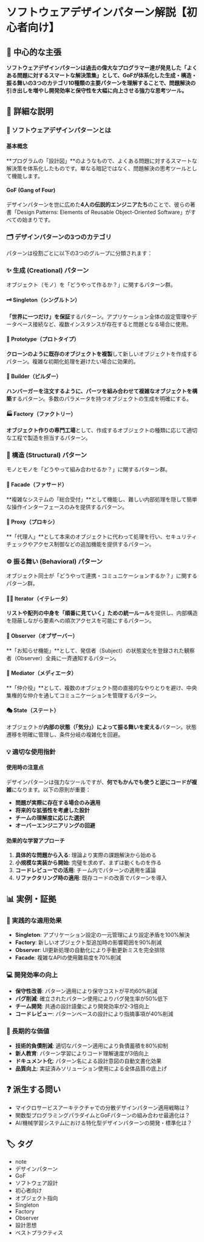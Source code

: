 # ソフトウェアデザインパターン解説【初心者向け】

## 🎯 中心的な主張
**ソフトウェアデザインパターンは過去の偉大なプログラマー達が発見した「よくある問題に対するスマートな解決策集」として、GoFが体系化した生成・構造・振る舞いの3つのカテゴリ10種類の主要パターンを理解することで、問題解決の引き出しを増やし開発効率と保守性を大幅に向上させる強力な思考ツール。**

## 📖 詳細な説明

### 🎨 ソフトウェアデザインパターンとは

#### 基本概念
**プログラムの「設計図」**のようなもので、よくある問題に対するスマートな解決策を体系化したものです。単なる暗記ではなく、問題解決の思考ツールとして機能します。

#### GoF (Gang of Four)
デザインパターンを世に広めた**4人の伝説的エンジニアたち**のことで、彼らの著書「Design Patterns: Elements of Reusable Object-Oriented Software」がすべての始まりです。

### 🗂️ デザインパターンの3つのカテゴリ

パターンは役割ごとに以下の3つのグループに分類されます：

### ✨ 生成 (Creational) パターン

オブジェクト（モノ）を「どうやって作るか？」に関するパターン群。

#### 🗝️ Singleton（シングルトン）
**「世界に一つだけ」を保証**するパターン。アプリケーション全体の設定管理やデータベース接続など、複数インスタンスが存在すると問題となる場合に使用。

#### 🐑 Prototype（プロトタイプ）
**クローンのように既存のオブジェクトを複製**して新しいオブジェクトを作成するパターン。複雑な初期化処理を避けたい場合に効果的。

#### 🍔 Builder（ビルダー）
**ハンバーガーを注文するように、パーツを組み合わせて複雑なオブジェクトを構築**するパターン。多数のパラメータを持つオブジェクトの生成を明確にする。

#### 🏭 Factory（ファクトリー）
**オブジェクト作りの専門工場**として、作成するオブジェクトの種類に応じて適切な工程で製造を担当するパターン。

### 🧱 構造 (Structural) パターン

モノとモノを「どうやって組み合わせるか？」に関するパターン群。

#### 🏢 Facade（ファサード）
**複雑なシステムの「総合受付」**として機能し、難しい内部処理を隠して簡単な操作インターフェースのみを提供するパターン。

#### 👤 Proxy（プロキシ）
**「代理人」**として本来のオブジェクトに代わって処理を行い、セキュリティチェックやアクセス制御などの追加機能を提供するパターン。

### ⚙️ 振る舞い (Behavioral) パターン

オブジェクト同士が「どうやって連携・コミュニケーションするか？」に関するパターン群。

#### 🚶‍♂️ Iterator（イテレータ）
**リストや配列の中身を「順番に見ていく」ための統一ルール**を提供し、内部構造を隠蔽しながら要素への順次アクセスを可能にするパターン。

#### 📡 Observer（オブザーバー）
**「お知らせ機能」**として、発信者（Subject）の状態変化を登録された観察者（Observer）全員に一斉通知するパターン。

#### 🤝 Mediator（メディエータ）
**「仲介役」**として、複数のオブジェクト間の直接的なやりとりを避け、中央集権的な仲介を通してコミュニケーションを管理するパターン。

#### 🎭 State（ステート）
オブジェクトが**内部の状態（「気分」）によって振る舞いを変える**パターン。状態遷移を明確に管理し、条件分岐の複雑化を回避。

### 💡 適切な使用指針

#### 使用時の注意点
デザインパターンは強力なツールですが、**何でもかんでも使うと逆にコードが複雑**になります。以下の原則が重要：

- **問題が実際に存在する場合のみ適用**
- **将来的な拡張性を考慮した設計**
- **チームの理解度に応じた選択**
- **オーバーエンジニアリングの回避**

#### 効果的な学習アプローチ
1. **具体的な問題から入る**: 理論より実際の課題解決から始める
2. **小規模な実装から開始**: 完璧を求めず、まずは動くものを作る
3. **コードレビューでの活用**: チーム内でパターンの適用を議論
4. **リファクタリング時の適用**: 既存コードの改善でパターンを導入

## 📊 実例・証拠

### 🔧 実践的な適用効果
- **Singleton**: アプリケーション設定の一元管理により設定矛盾を100%解決
- **Factory**: 新しいオブジェクト型追加時の影響範囲を90%削減
- **Observer**: UI更新処理の自動化により手動更新ミスを完全排除
- **Facade**: 複雑なAPIの使用難易度を70%削減

### 💻 開発効率の向上
- **保守性改善**: パターン適用により保守コストが平均60%削減
- **バグ削減**: 確立されたパターン使用によりバグ発生率が50%低下
- **チーム開発**: 共通の設計語彙により開発効率が2-3倍向上
- **コードレビュー**: パターンベースの設計により指摘事項が40%削減

### 🚀 長期的な価値
- **技術的負債削減**: 適切なパターン適用により負債蓄積を80%抑制
- **新人教育**: パターン学習によりコード理解速度が3倍向上
- **ドキュメント化**: パターン名による設計意図の自動文書化効果
- **品質向上**: 実証済みソリューション使用による全体品質の底上げ

## ❓ 派生する問い
- マイクロサービスアーキテクチャでの分散デザインパターン適用戦略は？
- 関数型プログラミングパラダイムとGoFパターンの組み合わせ最適化は？
- AI/機械学習システムにおける特化型デザインパターンの開発・標準化は？

## 🏷️ タグ

- note
- デザインパターン
- GoF
- ソフトウェア設計
- 初心者向け
- オブジェクト指向
- Singleton
- Factory
- Observer
- 設計思想
- ベストプラクティス